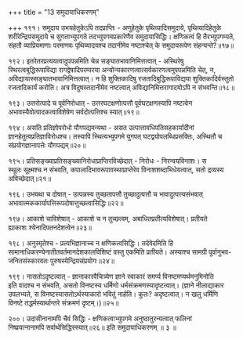 +++
title = "13 समुदायाधिकरणम्"

+++
१९१। समुदाय उभयहेतुकेऽपि तदप्राप्तिः - अणुहेतुके पृथिव्यादिसमुदाये, पृथिव्यादिहेतुके  
शरीरेन्द्रियसमुदाये च सुगताभ्युपगते तदभ्युपगमप्रकारेणैव समुदायासिद्धिः। क्षणिकत्वं हि तैरभ्युपगम्यते,  
संहतौ व्याप्रियमाणाः परमाणवः पृथिव्यादयश्च तदानीमेव नष्टाश्चेत् के समुदायरूपेण संहन्यन्ते?॥१७॥

१९२। इतरेतरप्रत्ययत्वादुपपन्नमिति चेन्न सङ्घातभावानिमित्तत्वात् - अस्थिरेषु  
स्थिरत्वबुद्धिरूपाविद्या रागद्वेषादिपरम्परया अन्योन्यकारणत्वात्सर्वकारणत्वमुपपन्नमिति चेत्, न,  
अविद्यायास्सङ्घातभावानिमित्तत्वात्। न हि शुक्तिकादिषु रजतादिबुद्धिरूपाविद्यया शुक्तिकादिर्वस्तुतो  
रजतादिकार्यं करोति। अत्र विदुषस्तदानीमेव नष्टत्वात् अविद्यानिमित्तरागादयोऽपि न संभवन्ति॥१८॥

१९३। उत्तरोत्पादे च पूर्वनिरोधात् - उत्तरघटक्षणोत्पत्तौ पूर्वघटक्षणस्यापि नष्टत्वेन  
अभावस्यैवोत्पादकत्वाविशेषेण सर्वदोत्पत्तिश्च स्यात्॥१९॥

१९४। असति प्रतिज्ञोपरोधो यौगपद्यमन्यथा - असत उत्पात्तावधिपतिसहकार्यादीनां  
ज्ञानहेतुत्वप्रतिज्ञाविरोधश्च। तस्यापि स्थित्यभ्युपगमे युगपत् घटद्वयोपलब्धिप्रसक्तिः, अस्थितौ च  
संप्रयोगज्ञानापत्तेः यौगपद्यम्॥२०॥

१९५। प्रतिसङ्ख्याप्रतिसङ्ख्यानिरोधाप्राप्तिरविच्छेदात् - निरोधः - निरन्वयविनाशः। स  
स्थूलः सूक्ष्मश्च न संभवति, कपालादिभावरूपावस्थाप्राप्तेरेव विनाशशब्दाभिधेयत्वात्, सतो द्रव्यस्य  
अविच्छेदात्॥२१॥

१९६। उभयथा च दोषात् - उत्पन्नस्य तुच्छतापत्तौ तुच्छादुत्पत्तौ च भावादुत्पत्त्यसंभवात्  
अभावात्मककार्यापत्तिरूपदोषात्तुच्छत्वासिद्धिः॥२२॥

१९७। आकाशे चाविशेषात् - आकाशे च न तुच्छत्वम्, अबाधितप्रतीत्यविशेषात्। प्रतीयते  
ह्याकाशः श्येनादिपतनदेशत्वेन॥२३॥

१९८। अनुस्मृतेश्च - प्रत्यभिज्ञानाच्च न क्षणिकत्वसिद्धिः। तदेवेदमिति हि  
सामानाधिकरण्येनातीतवर्तमानदेशकालविशिष्टं वस्तु एकमिति प्रतीयते। अस्याश्च सामग्री पूर्वानुभव-  
जनितसंस्कारवतः पुरुषस्येन्द्रियसंप्रयोगः॥२४॥

१९९। नासतोऽदृष्टत्वात् - ज्ञानाकारवैचित्र्येण ज्ञाने स्वाकारं समर्प्य विनष्टमप्यर्थमनुमिनोति  
इति वादश्च न संभवति, असतो विनष्टस्य धर्मिणो धर्मसंक्रमणस्यादृष्टत्वात्। (ज्ञाने नीलाद्याकार  
उपलभ्यते, स विनष्टस्यासतोऽर्थस्याकारो भवितुं नार्हति। कुतः? अदृष्टत्वात्। न खलु धर्मिणि  
विनष्टे तद्धर्मस्यार्थान्तरे संक्रमणं दृष्टम्।)॥२५॥

२००। उदासीनानामपि चैवं सिद्धिः - क्षणिकत्वाभ्युपगमे अनुष्ठातुरन्यत्वात् फलिनां  
निष्प्रयत्नानामपि सर्वार्थसिद्धिस्स्यात्॥२६॥ इति समुदायाधिकरणम् ॥ ३ ॥